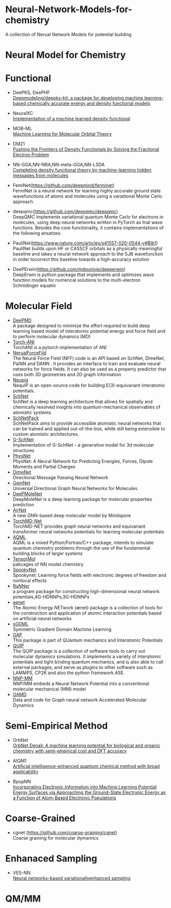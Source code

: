# Neural-Network-Models-for-chemistry
A collection of Nerual Network Models for potential building
# Neural Model for Chemistry

# Functional

- DeePKS, DeePHF 
<br>[Deepmodeling/deepks-kit: a package for developing machine learning-based chemically accurate energy and density functional models](https://github.com/deepmodeling/deepks-kit)

- NeuralXC 
<br>[Implementation of a machine learned density functional](https://github.com/semodi/neuralxc)

- MOB-ML
<br>[Machine Learning for Molecular Orbital Theory](https://aip.scitation.org/doi/10.1063/5.0032362)

- DM21
<br>[Pushing the Frontiers of Density Functionals by Solving the Fractional Electron Problem](https://github.com/deepmind/deepmind-research/tree/master/density_functional_approximation_dm21)
- NN-GGA,NN-NRA,NN-meta-GGA,NN-LSDA
<br>[Completing density functional theory by machine-learning hidden messages from molecules](https://github.com/ml-electron-project/NNfunctional)
- FemiNet(https://github.com/deepmind/ferminet)
<br>FermiNet is a neural network for learning highly accurate ground state wavefunctions of atoms and molecules using a variational Monte Carlo approach.
- deepqmc(https://github.com/deepqmc/deepqmc)
<br>DeepQMC implements variational quantum Monte Carlo for electrons in molecules, using deep neural networks written in PyTorch as trial wave functions. Besides the core functionality, it contains implementations of the following ansatzes:
- PauliNet(https://www.nature.com/articles/s41557-020-0544-y#Bib1)
<br>PauliNet builds upon HF or CASSCF orbitals as a physically meaningful baseline and takes a neural network approach to the SJB wavefunction in order tocorrect this baseline towards a high-accuracy solution
- DeePErwin(https://github.com/mdsunivie/deeperwin)
<br>DeepErwin is python package that implements and optimizes wave function models for numerical solutions to the multi-electron Schrödinger equatio

# Molecular Field

- [DeePMD](https://github.com/deepmodeling/deepmd-kit) 
<br>A package designed to minimize the effort required to build deep learning based model of interatomic potential energy and force field and to perform molecular dynamics (MD)
- [Torch-ANI](https://github.com/aiqm/torchani)
<br>TorchANI is a pytorch implementation of ANI
- [NerualForceFild](https://github.com/learningmatter-mit/NeuralForceField)
<br>The Neural Force Field (NFF) code is an API based on SchNet, DimeNet, PaiNN and DANN . It provides an interface to train and evaluate neural networks for force fields. It can also be used as a property predictor that uses both 3D geometries and 2D graph information
- [Neupiq](https://github.com/mir-group/nequip)
<br>NequIP is an open-source code for building E(3)-equivariant interatomic potentials.
- [SchNet](https://github.com/atomistic-machine-learning/SchNet)
<br>SchNet is a deep learning architecture that allows for spatially and chemically resolved insights into quantum-mechanical observables of atomistic systems.
- [SchNetPack](https://github.com/atomistic-machine-learning/schnetpack)
<br>SchNetPack aims to provide accessible atomistic neural networks that can be trained and applied out-of-the-box, while still being extensible to custom atomistic architectures.
- [G-SchNet](https://github.com/atomistic-machine-learning/G-SchNet)
<br>Implementation of G-SchNet - a generative model for 3d molecular structures
- [PhysNet](https://github.com/MMunibas/PhysNet)
<br>PhysNet: A Neural Network for Predicting Energies, Forces, Dipole Moments and Partial Charges
- [DimeNet](https://github.com/gasteigerjo/dimenet)
<br>Directional Message Passing Neural Network
- [GemNet](https://github.com/TUM-DAML/gemnet_pytorch)
<br>Universal Directional Graph Neural Networks for Molecules
- [DeePMoleNet](https://github.com/Frank-LIU-520/DeepMoleNet)
<br>DeepMoleNet is a deep learning package for molecular properties prediction
- [AirNet](https://github.com/helloyesterday/AirNet)
<br>A new GNN-based deep molecular model by Mindspore
- [TorchMD-Net](https://github.com/torchmd/torchmd-net)
<br>TorchMD-NET provides graph neural networks and equivariant transformer neural networks potentials for learning molecular potentials
- [AQML](https://github.com/binghuang2018/aqml)
<br>AQML is a mixed Python/Fortran/C++ package, intends to simulate quantum chemistry problems through the use of the fundamental building blocks of larger systems
- [TensorMol](https://github.com/jparkhill/TensorMol)
<br>pakcages of NN model chemistry
- [SpookyNet](https://github.com/OUnke/SpookyNet)
<br>Spookynet: Learning force fields with electronic degrees of freedom and nonlocal effects
- [RuNNer](https://www.uni-goettingen.de/de/software/616512.html)
<br>a program package for constructing high-dimensional neural network potentials,4G-HDNNPs,3G-HDNNPs
- [aenet](https://github.com/atomisticnet/aenet)
<br>The Atomic Energy NETwork (ænet) package is a collection of tools for the construction and application of atomic interaction potentials based on artificial neural networks
- [sGDML](http://www.sgdml.org/)
<br> Symmetric Gradient Domain Machine Learning
- [GAP](https://github.com/libAtoms/GAP)
<br>This package is part of QUantum mechanics and Interatomic Potentials
- [QUIP](https://github.com/libAtoms/QUIP)
<br>The QUIP package is a collection of software tools to carry out molecular dynamics simulations. It implements a variety of interatomic potentials and tight binding quantum mechanics, and is also able to call external packages, and serve as plugins to other software such as LAMMPS, CP2K and also the python framework ASE.
- [NNP-MM](https://github.com/RowleyGroup/NNP-MM)
<br>NNP/MM embeds a Neural Network Potential into a conventional molecular mechanical (MM) model
- [GAMD](https://github.com/BaratiLab/GAMD)
<br>Data and code for Graph neural network Accelerated Molecular Dynamics

# Semi-Empirical Method

- OrbNet
<br>[OrbNet Denali: A machine learning potential for biological and organic chemistry with semi-empirical cost and DFT accuracy](https://arxiv.org/abs/2107.00299)

- AIQM1
<br>[Artificial intelligence-enhanced quantum chemical method with broad applicability](https://www.nature.com/articles/s41467-021-27340-2)
- BpopNN 
<br>[Incorporating Electronic Information into Machine Learning Potential Energy Surfaces via Approaching the Ground-State Electronic Energy as a Function of Atom-Based Electronic Populations](https://pubs.acs.org/doi/pdf/10.1021/acs.jctc.0c00217)
# Coarse-Grained 
- cgnet
(https://github.com/coarse-graining/cgnet)
<br>Coarse graining for molecular dymamics
# Enhanaced Sampling
- VES-NN
<br>[Neural networks-based variationallyenhanced sampling](https://www.pnas.org/doi/epdf/10.1073/pnas.1907975116)

# QM/MM 
